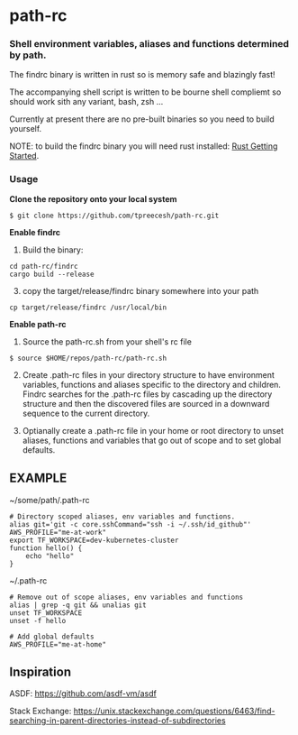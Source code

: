 # path-rc

### Shell environment variables, aliases and functions determined by path.

The findrc binary is written in rust so is memory safe and blazingly fast!

The accompanying shell script is written to be bourne shell compliemt so should work sith any variant, bash, zsh ...

Currently at present there are no pre-built binaries so you need to build yourself.

NOTE: to build the findrc binary you will need rust installed: [Rust Getting Started](https://www.rust-lang.org/learn/get-started).

### Usage

**Clone the repository onto your local system**

```shell
$ git clone https://github.com/tpreecesh/path-rc.git
```

**Enable findrc**

1. Build the binary:

```shell
cd path-rc/findrc
cargo build --release
```

3. copy the target/release/findrc binary somewhere into your path

```shell
cp target/release/findrc /usr/local/bin
```

**Enable path-rc**

1. Source the path-rc.sh from your shell's rc file

```shell
$ source $HOME/repos/path-rc/path-rc.sh
```

2. Create .path-rc files in your directory structure to have environment variables, functions and aliases specific to the directory and children. Findrc searches for the .path-rc files by cascading up the directory structure and then the discovered files are sourced in a downward sequence to the current directory.

3. Optianally create a .path-rc file in your home or root directory to unset aliases, functions and variables that go out of scope and to set global defaults.

## EXAMPLE

~/some/path/.path-rc

```shell
# Directory scoped aliases, env variables and functions.
alias git='git -c core.sshCommand="ssh -i ~/.ssh/id_github"'
AWS_PROFILE="me-at-work"
export TF_WORKSPACE=dev-kubernetes-cluster
function hello() {
    echo "hello"
}
```

~/.path-rc

```shell
# Remove out of scope aliases, env variables and functions
alias | grep -q git && unalias git
unset TF_WORKSPACE
unset -f hello

# Add global defaults
AWS_PROFILE="me-at-home"
```

## Inspiration

ASDF: https://github.com/asdf-vm/asdf

Stack Exchange: https://unix.stackexchange.com/questions/6463/find-searching-in-parent-directories-instead-of-subdirectories
